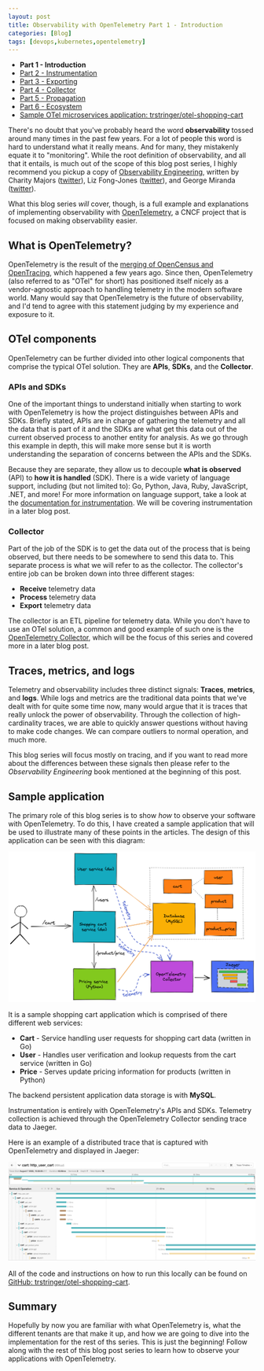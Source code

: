 ```yaml
---
layout: post
title: Observability with OpenTelemetry Part 1 - Introduction
categories: [Blog]
tags: [devops,kubernetes,opentelemetry]
---
```


* **Part 1 - Introduction**
* [Part 2 - Instrumentation](https://trstringer.com/otel-part2-instrumentation/)
* [Part 3 - Exporting](https://trstringer.com/otel-part3-export/)
* [Part 4 - Collector](https://trstringer.com/otel-part4-collector/)
* [Part 5 - Propagation](https://trstringer.com/otel-part5-propagation/)
* [Part 6 - Ecosystem](https://trstringer.com/otel-part6-ecosystem/)
* [Sample OTel microservices application: trstringer/otel-shopping-cart](https://github.com/trstringer/otel-shopping-cart)

There's no doubt that you've probably heard the word **observability** tossed around many times in the past few years. For a lot of people this word is hard to understand what it really means. And for many, they mistakenly equate it to "monitoring". While the root definition of observability, and all that it entails, is much out of the scope of this blog post series, I highly recommend you pickup a copy of [Observability Engineering](https://www.oreilly.com/library/view/observability-engineering/9781492076438/), written by Charity Majors ([twitter](https://twitter.com/mipsytipsy?ref_src=twsrc%5Egoogle%7Ctwcamp%5Eserp%7Ctwgr%5Eauthor)), Liz Fong-Jones ([twitter](https://twitter.com/lizthegrey?ref_src=twsrc%5Egoogle%7Ctwcamp%5Eserp%7Ctwgr%5Eauthor)), and George Miranda ([twitter](https://twitter.com/gmiranda23)).

What this blog series *will* cover, though, is a full example and explanations of implementing observability with [OpenTelemetry](https://opentelemetry.io/), a CNCF project that is focused on making observability easier.

## What is OpenTelemetry?

OpenTelemetry is the result of the [merging of OpenCensus and OpenTracing](https://www.cncf.io/blog/2019/05/21/a-brief-history-of-opentelemetry-so-far/), which happened a few years ago. Since then, OpenTelemetry (also referred to as "OTel" for short) has positioned itself nicely as a vendor-agnostic approach to handling telemetry in the modern software world. Many would say that OpenTelemetry is the future of observability, and I'd tend to agree with this statement judging by my experience and exposure to it.

## OTel components

OpenTelemetry can be further divided into other logical components that comprise the typical OTel solution. They are **APIs**, **SDKs**, and the **Collector**.

### APIs and SDKs

One of the important things to understand initially when starting to work with OpenTelemetry is how the project distinguishes between APIs and SDKs. Briefly stated, APIs are in charge of gathering the telemetry and all the data that is part of it and the SDKs are what get this data out of the current observed process to another entity for analysis. As we go through this example in depth, this will make more sense but it is worth understanding the separation of concerns between the APIs and the SDKs.

Because they are separate, they allow us to decouple **what is observed** (API) to **how it is handled** (SDK). There is a wide variety of language support, including (but not limited to): Go, Python, Java, Ruby, JavaScript, .NET, and more! For more information on language support, take a look at the [documentation for instrumentation](https://opentelemetry.io/docs/instrumentation/). We will be covering instrumentation in a later blog post.

### Collector

Part of the job of the SDK is to get the data out of the process that is being observed, but there needs to be somewhere to send this data to. This separate process is what we will refer to as the collector. The collector's entire job can be broken down into three different stages:

* **Receive** telemetry data
* **Process** telemetry data
* **Export** telemetry data

The collector is an ETL pipeline for telemetry data. While you don't have to use an OTel solution, a common and good example of such one is the [OpenTelemetry Collector](https://opentelemetry.io/docs/collector/), which will be the focus of this series and covered more in a later blog post.

## Traces, metrics, and logs

Telemetry and observability includes three distinct signals: **Traces**, **metrics**, and **logs**. While logs and metrics are the traditional data points that we've dealt with for quite some time now, many would argue that it is traces that really unlock the power of observability. Through the collection of high-cardinality traces, we are able to quickly answer questions without having to make code changes. We can compare outliers to normal operation, and much more.

This blog series will focus mostly on tracing, and if you want to read more about the differences between these signals then please refer to the *Observability Engineering* book mentioned at the beginning of this post.

## Sample application

The primary role of this blog series is to show *how* to observe your software with OpenTelemetry. To do this, I have created a sample application that will be used to illustrate many of these points in the articles. The design of this application can be seen with this diagram:

![Application diagram](../images/otel-shopping-cart-design.png)

It is a sample shopping cart application which is comprised of there different web services:

* **Cart** - Service handling user requests for shopping cart data (written in Go)
* **User** - Handles user verification and lookup requests from the cart service (written in Go)
* **Price** - Serves update pricing information for products (written in Python)

The backend persistent application data storage is with **MySQL**.

Instrumentation is entirely with OpenTelemetry's APIs and SDKs. Telemetry collection is achieved through the OpenTelemetry Collector sending trace data to Jaeger.

Here is an example of a distributed trace that is captured with OpenTelemetry and displayed in Jaeger:

![Jaeger trace](../images/otel-shopping-cart-jaeger-trace.png)

All of the code and instructions on how to run this locally can be found on [GitHub: trstringer/otel-shopping-cart](https://github.com/trstringer/otel-shopping-cart).

## Summary

Hopefully by now you are familiar with what OpenTelemetry is, what the different tenants are that make it up, and how we are going to dive into the implementation for the rest of ths series. This is just the beginning! Follow along with the rest of this blog post series to learn how to observe your applications with OpenTelemetry.
